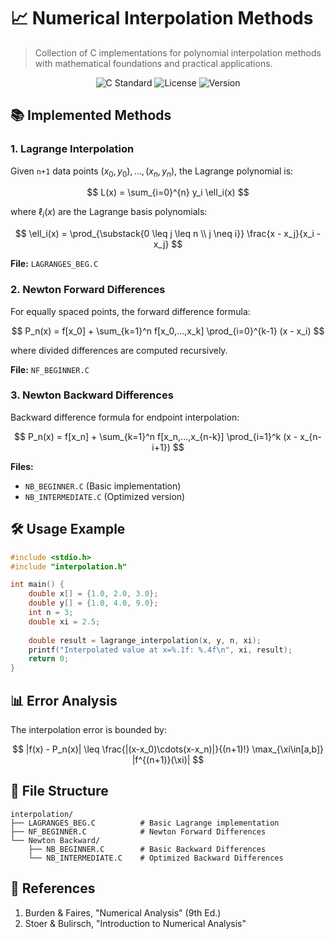 
# 📈 Numerical Interpolation Methods

> Collection of C implementations for polynomial interpolation methods with mathematical foundations and practical applications.

<div align="center">
  <img src="https://img.shields.io/badge/C-99%20Standard-blue?logo=c" alt="C Standard">
  <img src="https://img.shields.io/badge/License-MIT-green" alt="License">
  <img src="https://img.shields.io/badge/Version-1.0.0-orange" alt="Version">
</div>

## 📚 Implemented Methods

### 1. Lagrange Interpolation
Given `n+1` data points $(x_0,y_0),...,(x_n,y_n)$, the Lagrange polynomial is:

$$
L(x) = \sum_{i=0}^{n} y_i \ell_i(x)
$$

where $\ell_i(x)$ are the Lagrange basis polynomials:

$$
\ell_i(x) = \prod_{\substack{0 \leq j \leq n \\ j \neq i}} \frac{x - x_j}{x_i - x_j}
$$

**File:** `LAGRANGES_BEG.C`

### 2. Newton Forward Differences
For equally spaced points, the forward difference formula:

$$
P_n(x) = f[x_0] + \sum_{k=1}^n f[x_0,...,x_k] \prod_{i=0}^{k-1} (x - x_i)
$$

where divided differences are computed recursively.

**File:** `NF_BEGINNER.C`

### 3. Newton Backward Differences
Backward difference formula for endpoint interpolation:

$$
P_n(x) = f[x_n] + \sum_{k=1}^n f[x_n,...,x_{n-k}] \prod_{i=1}^k (x - x_{n-i+1})
$$

**Files:**
- `NB_BEGINNER.C` (Basic implementation)
- `NB_INTERMEDIATE.C` (Optimized version)

## 🛠 Usage Example

```c
#include <stdio.h>
#include "interpolation.h"

int main() {
    double x[] = {1.0, 2.0, 3.0};
    double y[] = {1.0, 4.0, 9.0};
    int n = 3;
    double xi = 2.5;
    
    double result = lagrange_interpolation(x, y, n, xi);
    printf("Interpolated value at x=%.1f: %.4f\n", xi, result);
    return 0;
}
```

## 📊 Error Analysis

The interpolation error is bounded by:

$$
|f(x) - P_n(x)| \leq \frac{|(x-x_0)\cdots(x-x_n)|}{(n+1)!} \max_{\xi\in[a,b]} |f^{(n+1)}(\xi)|
$$

## 📁 File Structure

```
interpolation/
├── LAGRANGES_BEG.C          # Basic Lagrange implementation
├── NF_BEGINNER.C            # Newton Forward Differences
└── Newton Backward/
    ├── NB_BEGINNER.C        # Basic Backward Differences
    └── NB_INTERMEDIATE.C    # Optimized Backward Differences
```

## 📝 References

1. Burden & Faires, "Numerical Analysis" (9th Ed.)
2. Stoer & Bulirsch, "Introduction to Numerical Analysis"
